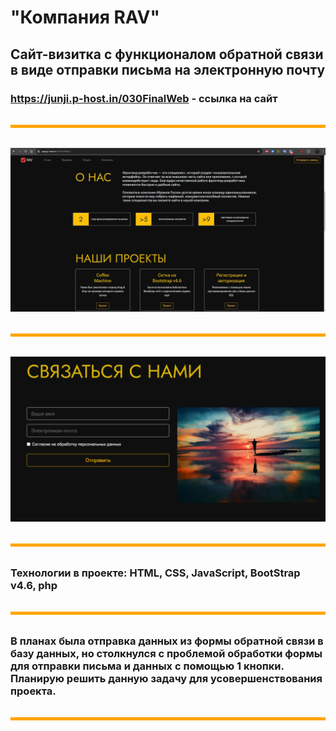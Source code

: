 # "Компания RAV"

## Сайт-визитка с функционалом обратной связи в виде отправки письма на электронную почту

### https://junji.p-host.in/030FinalWeb - ссылка на сайт

<div style="border-bottom: 5px solid orange; margin: 2rem 0;"></div>

<img src="assets/img/screenshotRAV.png" alt="screenshotOfPage" />

<div style="border-bottom: 5px solid orange; margin: 2rem 0;"></div>

<img src="assets/img/screenshotForm.png" alt="123" />

<div style="border-bottom: 5px solid orange; margin: 2rem 0;"></div>

### Технологии в проекте: HTML, CSS, JavaScript, BootStrap v4.6, php

<div style="border-bottom: 5px solid orange; margin: 2rem 0;"></div>

### В планах была отправка данных из формы обратной связи в базу данных, но столкнулся с проблемой обработки формы для отправки письма и данных с помощью 1 кнопки.<br /> Планирую решить данную задачу для усовершенствования проекта.

<div style="border-bottom: 5px solid orange; margin: 2rem 0;"></div>
